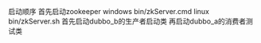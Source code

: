 启动顺序
首先启动zookeeper
windows 
bin/zkServer.cmd
linux
bin/zkServer.sh
首先启动dubbo_b的生产者启动类
再启动dubbo_a的消费者测试类